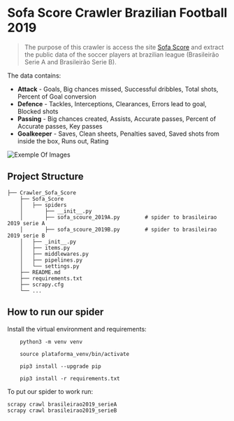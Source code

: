 # Sofa Score Crawler Brazilian Football 2019

> The purpose of this crawler is access the site [Sofa Score](https://www.sofascore.com/tournament/football/brazil/brasileiro-serie-a/325) and extract the public  data of the soccer players at brazilian league (Brasileirão Serie A and Brasileirão Serie B).

The data contains:
- **Attack** - Goals, Big chances missed, Successful dribbles, Total shots, Percent of Goal conversion
- **Defence** - Tackles, Interceptions,	Clearances,	Errors lead to goal,	Blocked shots
- **Passing** - Big chances created, Assists,	Accurate passes,	Percent of Accurate passes,	Key passes
- **Goalkeeper** - Saves,	Clean sheets,	Penalties saved,	Saved shots from inside the box,	Runs out,	Rating


![Exemple Of Images](https://github.com/JuniorJDS/Crowler_Sofa_Score/blob/master/sofa_score_Attack.png)

## Project Structure
``` 
├── Crawler_Sofa_Score
    ├── Sofa_Score                   
    │   ├── spiders
    │       ├── __init__.py
    │       ├── sofa_scoure_2019A.py        # spider to brasileirao 2019 serie A
    │       ├── sofa_scoure_2019B.py        # spider to brasileirao 2019 serie B
    │   ├── _init__.py
    │   ├── items.py
    │   ├── middlewares.py
    │   ├── pipelines.py         
    │   └── settings.py
    ├── README.md
    ├── requirements.txt
    ├── scrapy.cfg                   
    └── ...
```
## How to run our spider
Install the virtual environment and requirements:
``` 
    python3 -m venv venv

    source plataforma_venv/bin/activate

    pip3 install --upgrade pip

    pip3 install -r requirements.txt
```
To put our spider to work run:
```
scrapy crawl brasileirao2019_serieA 
scrapy crawl brasileirao2019_serieB
```
